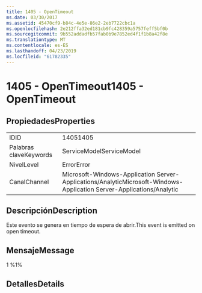 ```yaml
---
title: 1405 - OpenTimeout
ms.date: 03/30/2017
ms.assetid: 45470cf9-b84c-4e5e-86e2-2eb7722cbc1a
ms.openlocfilehash: 2e212ffa32ed181cb9fc428359a5757feff5bf0b
ms.sourcegitcommit: 9b552addadfb57fab0b9e7852ed4f1f1b8a42f8e
ms.translationtype: MT
ms.contentlocale: es-ES
ms.lasthandoff: 04/23/2019
ms.locfileid: "61782335"
---
```

# <a name="1405---opentimeout"></a><span data-ttu-id="1bb49-102">1405 - OpenTimeout</span><span class="sxs-lookup"><span data-stu-id="1bb49-102">1405 - OpenTimeout</span></span>
## <a name="properties"></a><span data-ttu-id="1bb49-103">Propiedades</span><span class="sxs-lookup"><span data-stu-id="1bb49-103">Properties</span></span>  
  
|||  
|-|-|  
|<span data-ttu-id="1bb49-104">ID</span><span class="sxs-lookup"><span data-stu-id="1bb49-104">ID</span></span>|<span data-ttu-id="1bb49-105">1405</span><span class="sxs-lookup"><span data-stu-id="1bb49-105">1405</span></span>|  
|<span data-ttu-id="1bb49-106">Palabras clave</span><span class="sxs-lookup"><span data-stu-id="1bb49-106">Keywords</span></span>|<span data-ttu-id="1bb49-107">ServiceModel</span><span class="sxs-lookup"><span data-stu-id="1bb49-107">ServiceModel</span></span>|  
|<span data-ttu-id="1bb49-108">Nivel</span><span class="sxs-lookup"><span data-stu-id="1bb49-108">Level</span></span>|<span data-ttu-id="1bb49-109">Error</span><span class="sxs-lookup"><span data-stu-id="1bb49-109">Error</span></span>|  
|<span data-ttu-id="1bb49-110">Canal</span><span class="sxs-lookup"><span data-stu-id="1bb49-110">Channel</span></span>|<span data-ttu-id="1bb49-111">Microsoft-Windows-Application Server-Applications/Analytic</span><span class="sxs-lookup"><span data-stu-id="1bb49-111">Microsoft-Windows-Application Server-Applications/Analytic</span></span>|  
  
## <a name="description"></a><span data-ttu-id="1bb49-112">Descripción</span><span class="sxs-lookup"><span data-stu-id="1bb49-112">Description</span></span>  
 <span data-ttu-id="1bb49-113">Este evento se genera en tiempo de espera de abrir.</span><span class="sxs-lookup"><span data-stu-id="1bb49-113">This event is emitted on open timeout.</span></span>  
  
## <a name="message"></a><span data-ttu-id="1bb49-114">Mensaje</span><span class="sxs-lookup"><span data-stu-id="1bb49-114">Message</span></span>  
 <span data-ttu-id="1bb49-115">1 %</span><span class="sxs-lookup"><span data-stu-id="1bb49-115">1%</span></span>  
  
## <a name="details"></a><span data-ttu-id="1bb49-116">Detalles</span><span class="sxs-lookup"><span data-stu-id="1bb49-116">Details</span></span>
